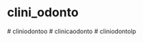 ﻿# clini_odonto
#   c l i n i o d o n t o o  
 #   c l i n i c a o d o n t o  
 #   c l i n i o d o n t o l p  
 